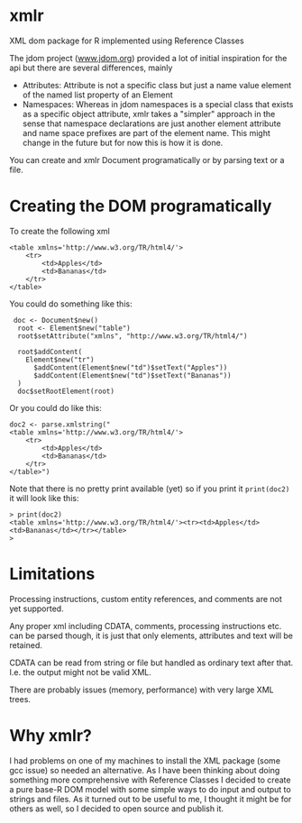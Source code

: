 # xmlr
XML dom package for R implemented using Reference Classes

The jdom project (www.jdom.org) provided a lot of initial inspiration for the api but there are several differences, mainly 
- Attributes: Attribute is not a specific class but just a name value element of the named list property of an Element
- Namespaces:
    Whereas in jdom namespaces is a special class that exists as a specific object attribute, xmlr takes a "simpler"
    approach in the sense that namespace declarations are just another element attribute and name space prefixes are part of the 
    element name. This might change in the future but for now this is how it is done.

You can create and xmlr Document programatically or by parsing text or a file. 

# Creating the DOM programatically
To create the following xml
```
<table xmlns='http://www.w3.org/TR/html4/'>
    <tr>
        <td>Apples</td>
        <td>Bananas</td>
    </tr>
</table>

```
You could do something like this:
```
 doc <- Document$new()
  root <- Element$new("table")
  root$setAttribute("xmlns", "http://www.w3.org/TR/html4/")

  root$addContent(
    Element$new("tr")
      $addContent(Element$new("td")$setText("Apples"))
      $addContent(Element$new("td")$setText("Bananas"))
  )
  doc$setRootElement(root)
```
Or you could do like this:
```
doc2 <- parse.xmlstring("
<table xmlns='http://www.w3.org/TR/html4/'>
    <tr>
        <td>Apples</td>
        <td>Bananas</td>
    </tr>
</table>")
```
Note that there is no pretty print available (yet) so if you print it `print(doc2)`
it will look like this:
```
> print(doc2)
<table xmlns='http://www.w3.org/TR/html4/'><tr><td>Apples</td><td>Bananas</td></tr></table>
> 
```

# Limitations
Processing instructions, custom entity references, and comments are not yet supported.

Any proper xml including CDATA, comments, processing instructions etc. can be parsed though, it is just that
only elements, attributes and text will be retained.

CDATA can be read from string or file but handled as ordinary text after that. I.e. the output might not be valid XML.

There are probably issues (memory, performance) with very large XML trees.

# Why xmlr?
I had problems on one of my machines to install the XML package (some gcc issue) so needed an alternative.
As I have been thinking about doing something more comprehensive with Reference Classes I decided to create
a pure base-R DOM model with some simple ways to do input and output to strings and files. As it turned out to
be useful to me, I thought it might be for others as well, so I decided to open source and publish it.




